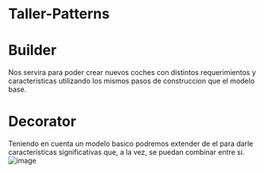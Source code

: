 # Taller-Patterns

# Builder
  Nos servira para poder crear nuevos coches con distintos requerimientos y caracteristicas utilizando los mismos pasos de construccion que el modelo base.
# Decorator
  Teniendo en cuenta un modelo basico podremos extender de el para darle caracteristicas significativas que, a la vez, se puedan combinar entre si. 
![image](https://user-images.githubusercontent.com/77079653/125835073-d5cfb487-324c-454a-b34c-4dc799ba83ac.png)
